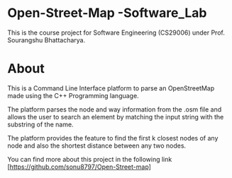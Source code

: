 # Open-Street-Map -Software_Lab
This is the course project for Software Engineering (CS29006) under Prof. Sourangshu
Bhattacharya.
# About
This is a Command Line Interface platform to parse an OpenStreetMap made using the C++
Programming language.

The platform parses the node and way information from the .osm file and allows the user to search
an element by matching the input string with the substring of the name.

The platform provides the feature to find the first k closest nodes of any node and also the shortest
distance between any two nodes.

You can find more about this project in the following link
[https://github.com/sonu8797/Open-Street-map]
